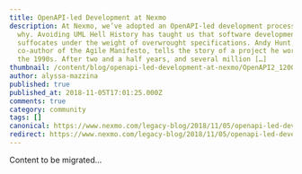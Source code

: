 ```yaml
---
title: OpenAPI-led Development at Nexmo
description: At Nexmo, we’ve adopted an OpenAPI-led development process. Here’s
  why. Avoiding UML Hell History has taught us that software development
  suffocates under the weight of overwrought specifications. Andy Hunt,
  co-author of the Agile Manifesto, tells the story of a project he worked on in
  the 1990s. After two and a half years, and several million […]
thumbnail: /content/blog/openapi-led-development-at-nexmo/OpenAPI2_1200x675.png
author: alyssa-mazzina
published: true
published_at: 2018-11-05T17:01:25.000Z
comments: true
category: community
tags: []
canonical: https://www.nexmo.com/legacy-blog/2018/11/05/openapi-led-development-at-nexmo
redirect: https://www.nexmo.com/legacy-blog/2018/11/05/openapi-led-development-at-nexmo
---
```


Content to be migrated...
